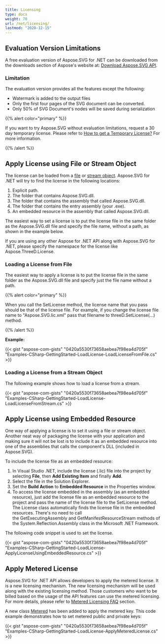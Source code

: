 ```yaml
---
title: Licensing
type: docs
weight: 70
url: /net/licensing/
lastmod: "2020-12-15"
---
```


## **Evaluation Version Limitations**

A free evaluation version of Aspose.SVG for .NET can be downloaded from the downloads section of Aspose's website at: [Download Aspose.SVG API](https://downloads.aspose.com/svg/net).

### **Limitation**

The evaluation version provides all the features except the following:

- Watermark is added to the output files
- Only the first four pages of the SVG document can be converted.
- Only 50% of SVG Document's nodes will be saved during serialization

{{% alert color="primary" %}}

If you want to try Aspose.SVG without evaluation limitations, request a 30 day temporary license. Please refer to [How to get a Temporary License?](https://purchase.aspose.com/temporary-license) For more information.

{{% /alert %}}

## **Apply License using File or Stream Object**

The license can be loaded from a [file](/svg/net/licensing/#loading-a-license-from-file) or [stream object](https://docs.aspose.com/svg/net/licensing/#loading-a-license-from-a-stream-object). Aspose.SVG for .NET will try to find the license in the following locations:

1. Explicit path.
1. The folder that contains Aspose.SVG.dll.
1. The folder that contains the assembly that called Aspose.SVG.dll.
1. The folder that contains the entry assembly (your .exe).
1. An embedded resource in the assembly that called Aspose.SVG.dll.

The easiest way to set a license is to put the license file in the same folder as the Aspose.SVG.dll file and specify the file name, without a path, as shown in the example below.

If you are using any other Aspose for .NET API along with Aspose.SVG for .NET, please specify the namespace for the license like Aspose.ThreeD.License.

### **Loading a License from File**

The easiest way to apply a license is to put the license file in the same folder as the Aspose.SVG.dll file and specify just the file name without a path.

{{% alert color="primary" %}}

When you call the SetLicense method, the license name that you pass should be that of the license file. For example, if you change the license file name to "Aspose.SVG.lic.xml" pass that filename to threeD.SetLicense(…) method.

{{% /alert %}}

**Example:**

{{< gist "aspose-com-gists" "0420a5530f73658aebea7f98ea4d705f" "Examples-CSharp-GettingStarted-LoadLicense-LoadLicenseFromFile.cs" >}}

### **Loading a License from a Stream Object**

The following example shows how to load a license from a stream.

{{< gist "aspose-com-gists" "0420a5530f73658aebea7f98ea4d705f" "Examples-CSharp-GettingStarted-LoadLicense-LoadLicenseFromStream.cs" >}}

## **Apply License using Embedded Resource**

One way of applying a license is to set it using a file or stream object. Another neat way of packaging the license with your application and making sure it will not be lost is to include it as an embedded resource into one of the assemblies that calls the component's DLL (included in Aspose.SVG).

To include the license file as an embedded resource:

1. In Visual Studio .NET, include the license (.lic) file into the project by selecting **File**, then **Add Existing Item** and finally **Add**.
1. Select the file in the Solution Explorer.
1. Set the **Build Action** to **Embedded Resource** in the Properties window.
1. To access the license embedded in the assembly (as an embedded resource), just add the license file as an embedded resource to the project and pass the name of the license file to the SetLicense method. The License class automatically finds the license file in the embedded resources. There's no need to call the GetExecutingAssembly and GetManifestResourceStream methods of the System.Reflection.Assembly class in the Microsoft .NET Framework.

The following code snippet is used to set the license.

{{< gist "aspose-com-gists" "0420a5530f73658aebea7f98ea4d705f" "Examples-CSharp-GettingStarted-LoadLicense-ApplyLicenseUsingEmbeddedResource.cs" >}}

## **Apply Metered License**

Aspose.SVG for .NET API allows developers to apply the metered license. It is a new licensing mechanism. The new licensing mechanism will be used along with the existing licensing method. Those customers who want to be billed based on the usage of the API features can use the metered licensing. For more details, please refer to [Metered Licensing FAQ](http://www.aspose.com/corporate/purchase/policies/Licensing-Faqs/metered-faq.aspx) section.

A new class [Metered](https://apireference.aspose.com/svg/net/aspose.svg/metered) has been added to apply the metered key. This code example demonstrates how to set metered public and private keys:

{{< gist "aspose-com-gists" "0420a5530f73658aebea7f98ea4d705f" "Examples-CSharp-GettingStarted-LoadLicense-ApplyMeteredLicense.cs" >}}
